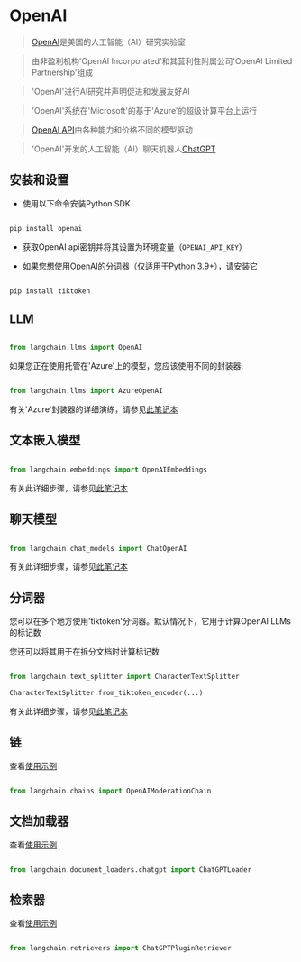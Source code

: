 # OpenAI



>[OpenAI](https://en.wikipedia.org/wiki/OpenAI)是美国的人工智能（AI）研究实验室

>由非盈利机构'OpenAI Incorporated'和其营利性附属公司'OpenAI Limited Partnership'组成

>'OpenAI'进行AI研究并声明促进和发展友好AI

>'OpenAI'系统在'Microsoft'的基于'Azure'的超级计算平台上运行





>[OpenAI API](https://platform.openai.com/docs/models)由各种能力和价格不同的模型驱动



>'OpenAI'开发的人工智能（AI）聊天机器人[ChatGPT](https://chat.openai.com)



## 安装和设置

- 使用以下命令安装Python SDK

```bash

pip install openai

```

- 获取OpenAI api密钥并将其设置为环境变量（`OPENAI_API_KEY`）

- 如果您想使用OpenAI的分词器（仅适用于Python 3.9+），请安装它

```bash

pip install tiktoken

```





## LLM



```python

from langchain.llms import OpenAI

```



如果您正在使用托管在'Azure'上的模型，您应该使用不同的封装器:

```python

from langchain.llms import AzureOpenAI

```

有关'Azure'封装器的详细演练，请参见[此笔记本](../modules/models/llms/integrations/azure_openai_example.ipynb)





## 文本嵌入模型



```python

from langchain.embeddings import OpenAIEmbeddings

```

有关此详细步骤，请参见[此笔记本](../modules/models/text_embedding/examples/openai.ipynb)





## 聊天模型



```python

from langchain.chat_models import ChatOpenAI

```

有关此详细步骤，请参见[此笔记本](../modules/models/chat/integrations/openai.ipynb)





## 分词器



您可以在多个地方使用'tiktoken'分词器。默认情况下，它用于计算OpenAI LLMs的标记数





您还可以将其用于在拆分文档时计算标记数

```python

from langchain.text_splitter import CharacterTextSplitter

CharacterTextSplitter.from_tiktoken_encoder(...)

```

有关此详细步骤，请参见[此笔记本](../modules/indexes/text_splitters/examples/tiktoken.ipynb)



## 链



查看[使用示例](../modules/chains/examples/moderation.ipynb)



```python

from langchain.chains import OpenAIModerationChain

```



## 文档加载器



查看[使用示例](../modules/indexes/document_loaders/examples/chatgpt_loader.ipynb)



```python

from langchain.document_loaders.chatgpt import ChatGPTLoader

```



## 检索器



查看[使用示例](../modules/indexes/retrievers/examples/chatgpt-plugin.ipynb)



```python

from langchain.retrievers import ChatGPTPluginRetriever

```


